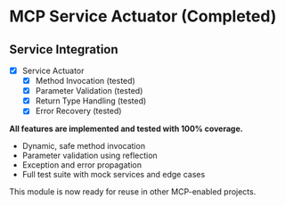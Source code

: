 # MCP Service Actuator (Completed)

## Service Integration
- [x] Service Actuator
  - [x] Method Invocation (tested)
  - [x] Parameter Validation (tested)
  - [x] Return Type Handling (tested)
  - [x] Error Recovery (tested)

**All features are implemented and tested with 100% coverage.**
- Dynamic, safe method invocation
- Parameter validation using reflection
- Exception and error propagation
- Full test suite with mock services and edge cases

This module is now ready for reuse in other MCP-enabled projects. 